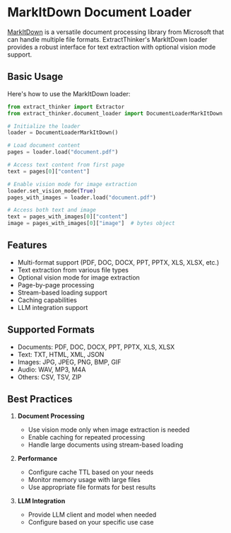 # MarkItDown Document Loader

[MarkItDown](https://github.com/microsoft/markitdown) is a versatile document processing library from Microsoft that can handle multiple file formats. ExtractThinker's MarkItDown loader provides a robust interface for text extraction with optional vision mode support.

## Basic Usage

Here's how to use the MarkItDown loader:

```python
from extract_thinker import Extractor
from extract_thinker.document_loader import DocumentLoaderMarkItDown

# Initialize the loader
loader = DocumentLoaderMarkItDown()

# Load document content
pages = loader.load("document.pdf")

# Access text content from first page
text = pages[0]["content"]

# Enable vision mode for image extraction
loader.set_vision_mode(True)
pages_with_images = loader.load("document.pdf")

# Access both text and image
text = pages_with_images[0]["content"]
image = pages_with_images[0]["image"]  # bytes object
```

## Features

- Multi-format support (PDF, DOC, DOCX, PPT, PPTX, XLS, XLSX, etc.)
- Text extraction from various file types
- Optional vision mode for image extraction
- Page-by-page processing
- Stream-based loading support
- Caching capabilities
- LLM integration support

## Supported Formats

- Documents: PDF, DOC, DOCX, PPT, PPTX, XLS, XLSX
- Text: TXT, HTML, XML, JSON
- Images: JPG, JPEG, PNG, BMP, GIF
- Audio: WAV, MP3, M4A
- Others: CSV, TSV, ZIP

## Best Practices

1. **Document Processing**
   - Use vision mode only when image extraction is needed
   - Enable caching for repeated processing
   - Handle large documents using stream-based loading

2. **Performance**
   - Configure cache TTL based on your needs
   - Monitor memory usage with large files
   - Use appropriate file formats for best results

3. **LLM Integration**
   - Provide LLM client and model when needed
   - Configure based on your specific use case
